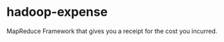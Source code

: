 hadoop-expense
==============

MapReduce Framework that gives you a receipt for the cost you incurred.